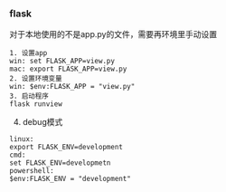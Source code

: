 ### flask 
对于本地使用的不是app.py的文件，需要再环境里手动设置
```
1. 设置app
win: set FLASK_APP=view.py
mac: export FLASK_APP=view.py
2. 设置环境变量
win: $env:FLASK_APP = "view.py"
3. 启动程序
flask runview
```
4. debug模式
```
linux:
export FLASK_ENV=development
cmd:
set FLASK_ENV=developmetn
powershell:
$env:FLASK_ENV = "development"
```
